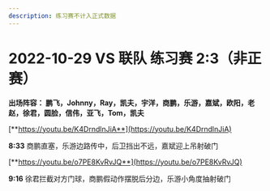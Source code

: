 ```yaml
---
description: 练习赛不计入正式数据
---
```


# 2022-10-29 VS 联队 练习赛 2:3（非正赛）

**出场阵容： 鹏飞，Johnny，Ray，凯夫，宇洋，商鹏，乐游，嘉斌，欧阳，老赵，徐君，圆脸，信伟，亚飞，Tom，凯夫**

[**https://youtu.be/K4DrndlnJiA**](https://youtu.be/K4DrndlnJiA)

**8:33** 商鹏直塞，乐游边路传中，后卫挡出不远，嘉斌迎上吊射破门

[**https://youtu.be/o7PE8KvRvJQ**](https://youtu.be/o7PE8KvRvJQ)

**9:16** 徐君拦截对方门球，商鹏假动作摆脱后分边，乐游小角度抽射破门
